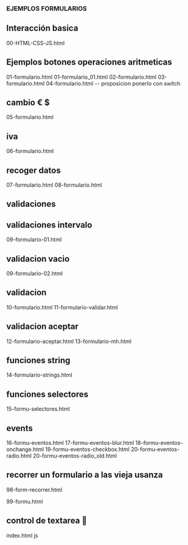 ### EJEMPLOS FORMULARIOS
## Interacción basica
00-HTML-CSS-JS.html
## Ejemplos botones operaciones aritmeticas
01-formulario.html
01-formulario_01.html
02-formulario.html
03-formulario.html
04-formulario.html
--  proposicion ponerlo con switch
## cambio € $ 
05-formulario.html
## iva
06-formulario.html
## recoger datos
07-formulario.html
08-formulario.html
## validaciones
## validaciones intervalo
09-formulario-01.html
## validacion vacio
09-formulario-02.html
## validacion
10-formulario.html
11-formulario-validar.html
## validacion aceptar
12-formulario-aceptar.html
13-formulario-mh.html
## funciones string
14-formulario-strings.html
## funciones selectores
15-formu-selectores.html
## events
16-formu-eventos.html
17-formu-eventos-blur.html
18-formu-eventos-onchange.html
19-formu-eventos-checkbox.html
20-formu-eventos-radio.html
20-formu-eventos-radio_old.html
## recorrer un formulario a las vieja usanza
98-form-recorrer.html

99-formu.html

## control de textarea 🚧
index.html
js